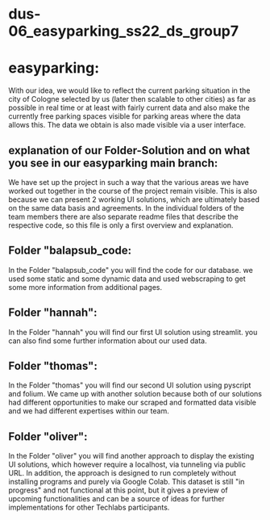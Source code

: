 # dus-06_easyparking_ss22_ds_group7

# easyparking:
With our idea, we would like to reflect the current parking situation in the city of Cologne selected by us (later then scalable to other cities) as far as possible in real time 
or at least with fairly current data and also make the currently free parking spaces visible for parking areas where the data allows this. 
The data we obtain is also made visible via a user interface.  


## explanation of our Folder-Solution and on what you see in our easyparking main branch:

We have set up the project in such a way that the various areas we have worked out together in the course of the project remain visible.
This is also because we can present 2 working UI solutions, which are ultimately based on the same data basis and agreements. 
In the individual folders of the team members there are also separate readme files that describe the respective code, so this file is only a first overview and explanation. 

## Folder "balapsub_code:
In the Folder "balapsub_code" you will find the code for our database. we used some static and some dynamic data and used webscraping to get some more information from additional pages.

## Folder "hannah":
In the Folder "hannah" you will find our first UI solution using streamlit. you can also find some further information about our used data.

## Folder "thomas":
In the Folder "thomas" you will find our second UI solution using pyscript and folium. 
We came up with another solution because both of our solutions had different opportunities to make our scraped and formatted data visible and we had different expertises within our team.

## Folder "oliver":
In the Folder "oliver" you will find another approach to display the existing UI solutions, which however require a localhost, via tunneling via public URL.
In addition, the approach is designed to run completely without installing programs and purely via Google Colab.
This dataset is still "in progress" and not functional at this point, but it gives a preview of upcoming functionalities and can be a source of ideas for further implementations for other Techlabs participants.

